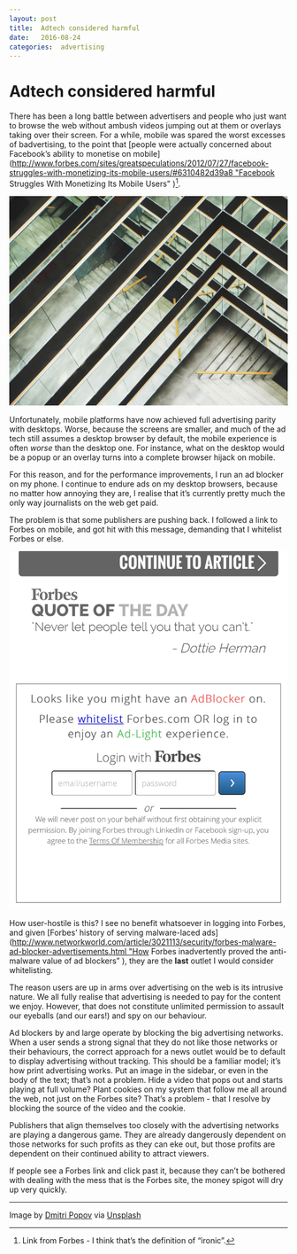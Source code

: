 ```yaml
---
layout: post
title:  Adtech considered harmful 
date:   2016-08-24 
categories:  advertising 
---
```


# Adtech considered harmful


There has been a long battle between advertisers and people who just want to browse the web without ambush videos jumping out at them or overlays taking over their screen. For a while, mobile was spared the worst excesses of badvertising, to the point that [people were actually concerned about Facebook’s ability to monetise on mobile](http://www.forbes.com/sites/greatspeculations/2012/07/27/facebook-struggles-with-monetizing-its-mobile-users/#6310482d39a8 "Facebook Struggles With Monetizing Its Mobile Users" )[^1].

![](/images/unknown_filename.6.jpeg)

Unfortunately, mobile platforms have now achieved full advertising parity with desktops. Worse, because the screens are smaller, and much of the ad tech still assumes a desktop browser by default, the mobile experience is often *worse* than the desktop one. For instance, what on the desktop would be a popup or an overlay turns into a complete browser hijack on mobile.

For this reason, and for the performance improvements, I run an ad blocker on my phone. I continue to endure ads on my desktop browsers, because no matter how annoying they are, I realise that it’s currently pretty much the only way journalists on the web get paid.

The problem is that some publishers are pushing back. I followed a link to Forbes on mobile, and got hit with this message, demanding that I whitelist Forbes or else.

![|1242x1591](/images/FullSizeRender.jpg)

How user-hostile is this? I see no benefit whatsoever in logging into Forbes, and given [Forbes’ history of serving malware-laced ads](http://www.networkworld.com/article/3021113/security/forbes-malware-ad-blocker-advertisements.html "How Forbes inadvertently proved the anti-malware value of ad blockers” ), they are the **last** outlet I would consider whitelisting.

The reason users are up in arms over advertising on the web is its intrusive nature. We all fully realise that advertising is needed to pay for the content we enjoy. However, that does not constitute unlimited permission to assault our eyeballs (and our ears!) and spy on our behaviour. 

Ad blockers by and large operate by blocking the big advertising networks. When a user sends a strong signal that they do not like those networks or their behaviours, the correct approach for a news outlet would be to default to display advertising without tracking. This should be a familiar model; it’s how print advertising works. Put an image in the sidebar, or even in the body of the text; that’s not a problem. Hide a video that pops out and starts playing at full volume? Plant cookies on my system that follow me all around the web, not just on the Forbes site? That’s a problem - that I resolve by blocking the source of the video and the cookie.

Publishers that align themselves too closely with the advertising networks are playing a dangerous game. They are already dangerously dependent on those networks for such profits as they can eke out, but those profits are dependent on their continued ability to attract viewers. 

If people see a Forbes link and click past it, because they can’t be bothered with dealing with the mess that is the Forbes site, the money spigot will dry up very quickly.

***

Image by [Dmitri Popov](http://eyeem.com/u/dmpop) via [Unsplash](https://unsplash.com)

[^1]: Link from Forbes - I think that’s the definition of “ironic”.

